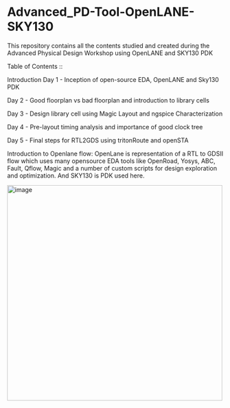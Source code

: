# Advanced_PD-Tool-OpenLANE-SKY130
This repository contains all the contents studied and created during the Advanced Physical Design Workshop using OpenLANE and SKY130 PDK



Table of Contents ::

Introduction 
Day 1 - Inception of open-source EDA, OpenLANE and Sky130 PDK 

Day 2 - Good floorplan vs bad floorplan and introduction to library cells

Day 3 - Design library cell using Magic Layout and ngspice Characterization

Day 4 - Pre-layout timing analysis and importance of good clock tree 

Day 5 - Final steps for RTL2GDS using tritonRoute and openSTA

Introduction to Openlane flow:
OpenLane is representation of a RTL to GDSII flow which uses many opensource EDA tools like OpenRoad, Yosys, ABC, Fault, Qflow, Magic and a number of custom scripts for design exploration and optimization. And SKY130 is PDK used here.

<img width="501" alt="image" src="https://user-images.githubusercontent.com/38167491/215576986-f393b6ca-4193-4410-88e1-3594d81b96c1.png">

